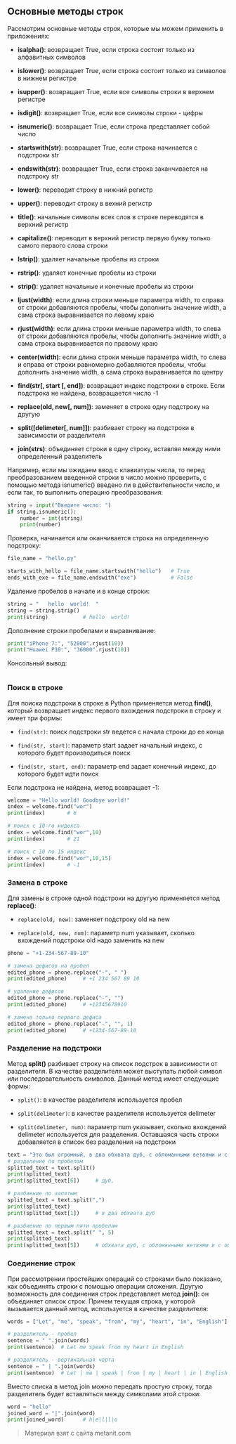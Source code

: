 ## Основные методы строк

Рассмотрим основные методы строк, которые мы можем применить в приложениях:

- **isalpha()**: возвращает True, если строка состоит только из алфавитных символов

- **islower()**: возвращает True, если строка состоит только из символов в нижнем регистре

- **isupper()**: возвращает True, если все символы строки в верхнем регистре

- **isdigit()**: возвращает True, если все символы строки - цифры

- **isnumeric()**: возвращает True, если строка представляет собой число

- **startswith(str)**: возвращает True, если строка начинается с подстроки str

- **endswith(str)**: возвращает True, если строка заканчивается на подстроку str

- **lower()**: переводит строку в нижний регистр

- **upper()**: переводит строку в вехний регистр

- **title()**: начальные символы всех слов в строке переводятся в верхний регистр

- **capitalize()**: переводит в верхний регистр первую букву только самого первого слова строки

- **lstrip()**: удаляет начальные пробелы из строки

- **rstrip()**: удаляет конечные пробелы из строки

- **strip()**: удаляет начальные и конечные пробелы из строки

- **ljust(width)**: если длина строки меньше параметра width, то справа от строки добавляются пробелы, чтобы дополнить значение width, 
а сама строка выравнивается по левому краю

- **rjust(width)**: если длина строки меньше параметра width, то слева от строки добавляются пробелы, чтобы дополнить значение width, 
а сама строка выравнивается по правому краю

- **center(width)**: если длина строки меньше параметра width, то слева и справа от строки равномерно добавляются пробелы, 
чтобы дополнить значение width, а сама строка выравнивается по центру

- **find(str[, start [, end])**: возвращает индекс подстроки в строке. Если подстрока не найдена, возвращается число -1

- **replace(old, new[, num])**: заменяет в строке одну подстроку на другую

- **split([delimeter[, num]])**: разбивает строку на подстроки в зависимости от разделителя

- **join(strs)**: объединяет строки в одну строку, вставляя между ними определенный разделитель

Например, если мы ожидаем ввод с клавиатуры числа, то перед преобразованием введенной строки в число можно проверить, с помощью метода isnumeric() введено ли в действительности число, и если так, то выполнить операцию преобразования:

```py
string = input("Введите число: ")
if string.isnumeric():
    number = int(string)
    print(number)
```

Проверка, начинается или оканчивается строка на определенную подстроку:

```py
file_name = "hello.py"

starts_with_hello = file_name.startswith("hello")   # True
ends_with_exe = file_name.endswith("exe")           # False
```

Удаление пробелов в начале и в конце строки:

```py
string = "   hello  world!  "
string = string.strip()
print(string)           # hello  world!
```

Дополнение строки пробелами и выравнивание:

```py
print("iPhone 7:", "52000".rjust(10))
print("Huawei P10:", "36000".rjust(10))
```

Консольный вывод:

```

```

### Поиск в строке

Для поиска подстроки в строке в Python применяется метод **find()**, который возвращает индекс первого вхождения подстроки в строку и имеет три формы:

- `find(str)`: поиск подстроки str ведется с начала строки до ее конца

- `find(str, start)`: параметр start задает начальный индекс, с которого будет производиться поиск

- `find(str, start, end)`: параметр end задает конечный индекс, до которого будет идти поиск

Если подстрока не найдена, метод возвращает -1:

```py
welcome = "Hello world! Goodbye world!"
index = welcome.find("wor")
print(index)       # 6

# поиск с 10-го индекса
index = welcome.find("wor",10)
print(index)       # 21

# поиск с 10 по 15 индекс
index = welcome.find("wor",10,15)
print(index)       # -1
```

### Замена в строке

Для замены в строке одной подстроки на другую применяется метод **replace()**:

- `replace(old, new)`: заменяет подстроку old на new

- `replace(old, new, num)`: параметр num указывает, сколько вхождений подстроки old надо заменить на new

```py
phone = "+1-234-567-89-10"

# замена дефисов на пробел
edited_phone = phone.replace("-", " ")
print(edited_phone)     # +1 234 567 89 10

# удаление дефисов
edited_phone = phone.replace("-", "")
print(edited_phone)     # +12345678910

# замена только первого дефиса
edited_phone = phone.replace("-", "", 1)
print(edited_phone)     # +1234-567-89-10
```

### Разделение на подстроки

Метод **split()** разбивает строку на список подстрок в зависимости от разделителя. В качестве разделителя может выступать любой символ или последовательность символов. Данный метод имеет следующие формы:

- `split()`: в качестве разделителя используется пробел

- `split(delimeter)`: в качестве разделителя используется delimeter

- `split(delimeter, num)`: параметр num указывает, сколько вхождений delimeter используется для разделения. Оставшаяся часть строки добавляется 
в список без разделения на подстроки

```py
text = "Это был огромный, в два обхвата дуб, с обломанными ветвями и с обломанной корой"
# разделение по пробелам
splitted_text = text.split()
print(splitted_text)
print(splitted_text[6])     # дуб,

# разбиение по запятым
splitted_text = text.split(",")
print(splitted_text)
print(splitted_text[1])     # в два обхвата дуб

# разбиение по первым пяти пробелам
splitted_text = text.split(" ", 5)
print(splitted_text)        
print(splitted_text[5])     # обхвата дуб, с обломанными ветвями и с обломанной корой
```

### Соединение строк

При рассмотрении простейших операций со строками было показано, как объединять строки с помощью операции сложения. Другую возможность для соединения строк представляет метод **join()**: он объединяет список строк. Причем текущая строка, у которой вызывается данный метод, используется в качестве разделителя:

```py
words = ["Let", "me", "speak", "from", "my", "heart", "in", "English"]

# разделитель - пробел
sentence = " ".join(words)
print(sentence)  # Let me speak from my heart in English

# разделитель - вертикальная черта
sentence = " | ".join(words)
print(sentence)  # Let | me | speak | from | my | heart | in | English
```

Вместо списка в метод join можно передать простую строку, тогда разделитель будет вставляться между символами этой строки:

```py
word = "hello"
joined_word = "|".join(word)
print(joined_word)      # h|e|l|l|o
```


> Материал взят с сайта metanit.com